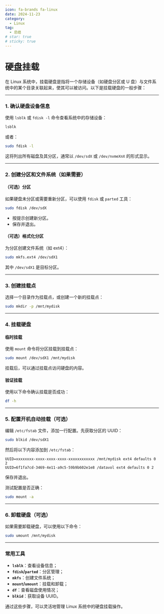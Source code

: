 ```yaml
---
icon: fa-brands fa-linux
date: 2024-11-23
category:
  - Linux
tag:
  - 总结
# star: true
# sticky: true
---
```

# 硬盘挂载

在 Linux 系统中，挂载硬盘是指将一个存储设备（如硬盘分区或 U 盘）与文件系统中的某个目录关联起来，使其可以被访问。以下是挂载硬盘的一般步骤：

<!-- more -->
---

### **1. 确认硬盘设备信息**
使用 `lsblk` 或 `fdisk -l` 命令查看系统中的存储设备：
```bash
lsblk
```
或者：
```bash
sudo fdisk -l
```
这将列出所有磁盘及其分区，通常以 `/dev/sdX` 或 `/dev/nvmeXnX` 的形式显示。

---

### **2. 创建分区和文件系统（如果需要）**

#### **（可选）分区**
如果硬盘未分区或需要重新分区，可以使用 `fdisk` 或 `parted` 工具：
```bash
sudo fdisk /dev/sdX
```
- 按提示创建新分区。
- 保存并退出。

#### **（可选）格式化分区**
为分区创建文件系统（如 ext4）：
```bash
sudo mkfs.ext4 /dev/sdX1
```
其中 `/dev/sdX1` 是目标分区。

---

### **3. 创建挂载点**
选择一个目录作为挂载点，或创建一个新的挂载点：
```bash
sudo mkdir -p /mnt/mydisk
```

---

### **4. 挂载硬盘**

#### **临时挂载**
使用 `mount` 命令将分区挂载到挂载点：
```bash
sudo mount /dev/sdX1 /mnt/mydisk
```
挂载后，可以通过挂载点访问硬盘的内容。

#### **验证挂载**
使用以下命令确认挂载是否成功：
```bash
df -h
```

---

### **5. 配置开机自动挂载（可选）**

编辑 `/etc/fstab` 文件，添加一行配置。先获取分区的 UUID：
```bash
sudo blkid /dev/sdX1
```
然后将以下内容添加到 `/etc/fstab`：
```plaintext
UUID=xxxxxxxx-xxxx-xxxx-xxxx-xxxxxxxxxxxx /mnt/mydisk ext4 defaults 0 2
UUID=6f1fa7cd-3469-4e11-a9c5-59b9b602e1e8 /datavol ext4 defaults 0 2
```
保存并退出。

测试配置是否正确：
```bash
sudo mount -a
```

---

### **6. 卸载硬盘（可选）**
如果需要卸载硬盘，可以使用以下命令：
```bash
sudo umount /mnt/mydisk
```

---

### **常用工具**

- **`lsblk`**：查看设备信息；
- **`fdisk`/`parted`**：分区管理；
- **`mkfs`**：创建文件系统；
- **`mount`/`umount`**：挂载和卸载；
- **`df`**：查看磁盘使用情况；
- **`blkid`**：获取设备 UUID。

通过这些步骤，可以灵活地管理 Linux 系统中的硬盘挂载操作。
